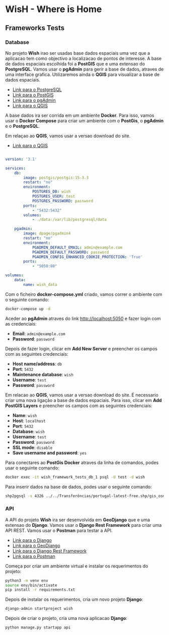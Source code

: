 # WisH - Where is Home 

## Frameworks Tests

### Database

No projeto **Wish** irao ser usadas base dados espaciais uma vez que a aplicacao tem como objectivo a localizacao de pontos de interesse. A base de dados espaciais escolhida foi a **PostGIS** que e uma extensao do **PostgreSQL**. Vamos usar o **pgAdmin** para gerir a base de dados, atraves de uma interface grafica. Utilizaremos ainda o **QGIS** para visualizar a base de dados espaciais.

- [Link para o PostgreSQL](https://www.postgresql.org/)
- [Link para o PostGIS](https://postgis.net/)
- [Link para o pgAdmin](https://www.pgadmin.org/)
- [Link para o QGIS](https://qgis.org/pt_PT/site/)


A base dados ira ser corrida em um ambiente **Docker**. Para isso, vamos usar o **Docker Compose** para criar um ambiente com o **PostGis**, o **pgAdmin** e o **PostgreSQL**.

Em relaçao ao **QGIS**, vamos usar a versao download do site.
- [Link para o QGIS](https://www.qgis.org/en/site/forusers/alldownloads.html#debian-ubuntu)


```yml

version: '3.1'

services:
    db:
        image: postgis/postgis:15-3.3
        restart: "no"
        environment:
            POSTGRES_DB: wish
            POSTGRES_USER: test
            POSTGRES_PASSWORD: password
        ports:
            - "5432:5432"
        volumes:
            - ./data:/var/lib/postgresql/data

    pgadmin:
        image: dpage/pgadmin4
        restart: "no"
        environment:
            PGADMIN_DEFAULT_EMAIL: admin@example.com
            PGADMIN_DEFAULT_PASSWORD: password
            PGADMIN_CONFIG_ENHANCED_COOKIE_PROTECTION: 'True'
        ports:
            - "5050:80"

volumes:
    data:
        name: wish_data

```

Com o ficheiro **docker-compose.yml** criado, vamos correr o ambiente com o seguinte comando:

```bash
docker-compose up -d
```

Aceder ao **pgAdmin** atraves do link [http://localhost:5050](http://localhost:5050) e fazer login com as credenciais:
- **Email**: ``` admin@example.com ```
- **Password**: ``` password ```

Depois de fazer login, clicar em **Add New Server** e preencher os campos com as seguintes credenciais:
- **Host name/address**: ``` db ```
- **Port**: ``` 5432 ```
- **Maintenance database**: ``` wish ```
- **Username**: ``` test ```
- **Password**: ``` password ```

    
Em relacao ao **QGIS**, vamos usar a versao download do site. É necessario criar uma nova ligação a base de dados espaciais. Para isso, clicar em **Add PostGIS Layers** e preencher os campos com as seguintes credenciais:
- **Name**: ``` wish ```
- **Host**: ``` localhost ```
- **Port**: ``` 5432 ```
- **Database**: ``` wish ```
- **Username**: ``` test ```
- **Password**: ``` password ```
- **SSL mode**: ``` disable ```
- **Save username and password**: ``` yes ```


Para conectares ao **PostGis Docker** atraves da linha de comandos, podes usar o seguinte comando:

```bash
docker exec -it wish_framework_tests_db_1 psql -U test -d wish 
```

Para inserir dados na base de dados, podes usar o seguinte comando:

```bash
shp2pgsql -s 4326 ../../Transferências/portugal-latest-free.shp/gis_osm_buildings_a_free_1.shp public.geo_buildings_free | docker exec -i wish_framework_tests_db_1 psql -U test -d wish
```

### API

A API do projeto **Wish** ira ser desenvolvida em **GeoDjango** que e uma extensao do **Django**. Vamos usar o **Django Rest Framework** para criar uma API REST. Vamos usar o **Postman** para testar a API.

- [Link para o Django](https://www.djangoproject.com/)
- [Link para o GeoDjango](https://docs.djangoproject.com/en/3.2/ref/contrib/gis/)
- [Link para o Django Rest Framework](https://www.django-rest-framework.org/)
- [Link para o Postman](https://www.postman.com/)

Começa por criar um ambiente virtual e instalar os requerimentos do projeto:

```bash
python3 -m venv env
source env/bin/activate
pip install -r requirements.txt
```

Depois de instalar os requerimentos, cria um novo projeto **Django**:

```bash
django-admin startproject wish
```

Depois de criar o projeto, cria uma nova aplicacao **Django**:

```bash
python manage.py startapp api
```

